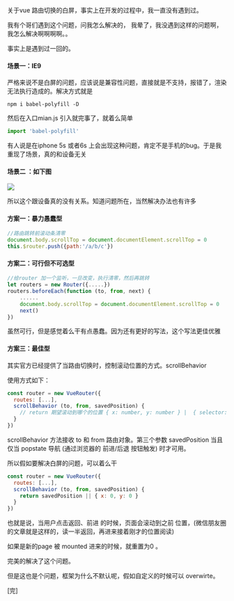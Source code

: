 关于vue 路由切换的白屏，事实上在开发的过程中，我一直没有遇到过。

我有个哥们遇到这个问题，问我怎么解决的， 我晕了，我没遇到这样的问题啊，我怎么解决啊啊啊啊。。

事实上是遇到过一回的。

#### 场景一：IE9

严格来说不是白屏的问题，应该说是兼容性问题，直接就是不支持，报错了，渲染无法执行造成的。解决方式就是
```node
npm i babel-polyfill -D
```
然后在入口mian.js 引入就完事了，就着么简单
```js
import 'babel-polyfill'
```
有人说是在iphone 5s 或者6s 上会出现这种问题，肯定不是手机的bug。于是我重现了场景，真的和设备无关

#### 场景二 ：如下图
![](//chuchur.com/2018-4-5/1526637147269.jpg)


所以这个跟设备真的没有关系。知道问题所在，当然解决办法也有许多

#### 方案一：暴力愚蠢型
```js
//路由跳转前滚动条清零
document.body.scrollTop = document.documentElement.scrollTop = 0
this.$router.push({path:'/a/b/c'})
```
#### 方案二：可行但不可选型
```js
//给router 加一个监听，一旦改变，执行清零，然后再跳转
let routers = new Router({.....})
routers.beforeEach(function (to, from, next) { 
    ......
    document.body.scrollTop = document.documentElement.scrollTop = 0
    next()
})
```
虽然可行，但是感觉着么干有点愚蠢。因为还有更好的写法，这个写法更佳优雅

#### 方案三：最佳型

其实官方已经提供了当路由切换时，控制滚动位置的方式。scrollBehavior

使用方式如下：
```js
const router = new VueRouter({
  routes: [...],
  scrollBehavior (to, from, savedPosition) {
    // return 期望滚动到哪个的位置 { x: number, y: number } |  { selector: string } |
  }
})
```
scrollBehavior 方法接收 to 和 from 路由对象。第三个参数 savedPosition 当且仅当 popstate 导航 (通过浏览器的 前进/后退 按钮触发) 时才可用。

所以假如要解决白屏的问题，可以着么干
```js
const router = new VueRouter({
  routes: [...],
  scrollBehavior (to, from, savedPosition) {
    return savedPosition || { x: 0, y: 0 }
  }
})
```
也就是说，当用户点击返回、前进 的时候，页面会滚动到之前 位置，(微信朋友圈的文章就是这样的，读一半返回，再进来接着刚才的位置阅读)

如果是新的page 被 mounted 进来的时候，就重置为0 。

完美的解决了这个问题。

但是这也是个问题，框架为什么不默认呢，假如自定义的时候可以 overwirte。

[完]